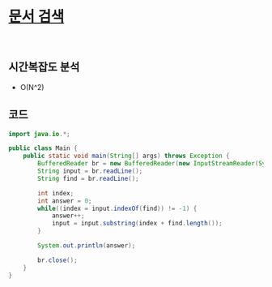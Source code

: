 # [문서 검색](https://www.acmicpc.net/problem/1543)

<br>

## 시간복잡도 분석
-  O(N^2)

## 코드
```java
import java.io.*;

public class Main {
    public static void main(String[] args) throws Exception {
        BufferedReader br = new BufferedReader(new InputStreamReader(System.in));
        String input = br.readLine();
        String find = br.readLine();

        int index;
        int answer = 0;
        while((index = input.indexOf(find)) != -1) {
            answer++;
            input = input.substring(index + find.length());
        }

        System.out.println(answer);

        br.close();
    }
}
```